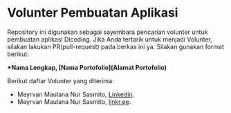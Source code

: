 # Volunter Pembuatan Aplikasi

Repository ini digunakan sebagai sayembara pencarian volunter untuk pembuatan aplikasi Dicoding. Jika Anda tertarik untuk menjadi Volunter, silakan lakukan PR(pull-request) pada berkas ini ya. Silakan gunakan format berikut:

**\*Nama Lengkap, [Nama Portofolio](Alamat Portofolio)**

Berikut daftar Volunter yang diterima:
* Meyrvan Maulana Nur Sasmito, [Linkedin](https://www.linkedin.com/in/meyrvanmns/).
* Meyrvan Maulana Nur Sasmito, [linkr.ee](https://linktr.ee/myrvaan).
